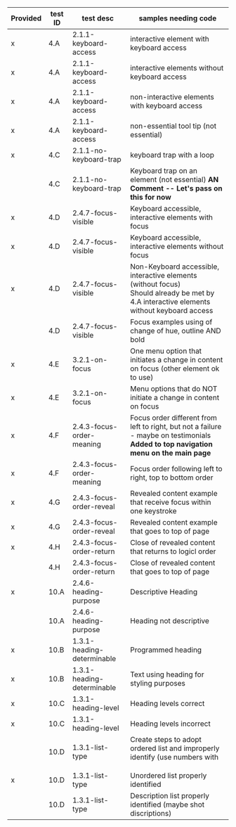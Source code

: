  | Provided | test ID | test desc | samples needing code | 
 | ---------- | --------- | ------------------------------- | ----------------------------- | 
 | x | 4.A | 2.1.1-keyboard-access | interactive element with keyboard access | 
 | x | 4.A | 2.1.1-keyboard-access | interactive elements without keyboard access | 
 | x | 4.A | 2.1.1-keyboard-access | non-interactive elements with keyboard access | 
 | x | 4.A | 2.1.1-keyboard-access | non-essential tool tip (not essential) | 
 | x | 4.C  | 2.1.1-no-keyboard-trap | keyboard trap with a loop | 
 |  | 4.C  | 2.1.1-no-keyboard-trap | Keyboard trap on an element (not essential) **AN Comment -- Let's pass on this for now**| 
 | x | 4.D | 2.4.7-focus-visible | Keyboard accessible, interactive elements with focus | 
 | x | 4.D | 2.4.7-focus-visible | Keyboard accessible, interactive elements without focus | 
 | x | 4.D | 2.4.7-focus-visible | Non-Keyboard accessible, interactive elements (without focus) <br>Should already be met by 4.A interactive elements without keyboard access |
 |  | 4.D | 2.4.7-focus-visible | Focus examples using of change of hue, outline AND bold | 
 | x | 4.E | 3.2.1-on-focus | One menu option that initiates a change in content on focus (other element ok to use) | 
 | x | 4.E | 3.2.1-on-focus | Menu options that do NOT initiate a change in content on focus | 
 | x | 4.F | 2.4.3-focus-order-meaning | Focus order different from left to right, but not a failure - maybe on testimonials  **Added to top navigation menu on the main page**| 
 | x | 4.F | 2.4.3-focus-order-meaning | Focus order following left to right, top to bottom order | 
 | x | 4.G  | 2.4.3-focus-order-reveal | Revealed content example that receive focus within one keystroke | 
 | x | 4.G  | 2.4.3-focus-order-reveal | Revealed content example that goes to top of page | 
 | x | 4.H | 2.4.3-focus-order-return | Close of revealed content that returns to logicl order | 
 |  | 4.H | 2.4.3-focus-order-return | Close of revealed content that goes to top of page | 
 | x | 10.A  | 2.4.6-heading-purpose | Descriptive Heading | 
 |  | 10.A  | 2.4.6-heading-purpose | Heading not descriptive | 
 | x | 10.B | 1.3.1-heading-determinable | Programmed heading | 
 | x | 10.B | 1.3.1-heading-determinable | Text using heading for styling  purposes | 
 | x | 10.C | 1.3.1-heading-level | Heading levels correct | 
 | x | 10.C | 1.3.1-heading-level | Heading levels incorrect | 
 |  | 10.D | 1.3.1-list-type | Create steps to adopt ordered list and improperly identify (use numbers with <ul> | 
 | x | 10.D | 1.3.1-list-type | Unordered list properly identified | 
 |  | 10.D | 1.3.1-list-type | Description list properly identified (maybe shot discriptions) | 

